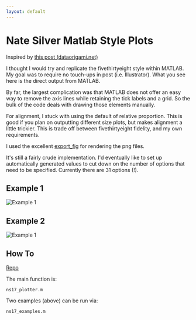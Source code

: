 ```yaml
---
layout: default
---
```


Nate Silver Matlab Style Plots
=====================

Inspired by [this post (dataorigami.net)](https://www.dataorigami.net/blogs/fivethirtyeight-mpl)


I thought I would try and replicate the fivethirtyeight style within MATLAB. My goal was to require no touch-ups in post (i.e. Illustrator). What you see here is the direct output from MATLAB.  

By far, the largest complication was that MATLAB does not offer an easy way to remove the axis lines while retaining the tick labels and a grid. So the bulk of the code deals with drawing those elements manually.  

For alignment, I stuck with using the default of relative proportion. This is good if you plan on outputting different size plots, but makes alignment a little trickier. This is trade off between fivethirtyeight fidelity, and my own requirements.  

I used the excellent [export_fig](https://github.com/ojwoodford/export_fig) for rendering the png files.  


It's still a fairly crude implementation. I'd eventually like to set up automatically generated values to cut down on the number of options that need to be specified. Currently there are 31 options (!).


## Example 1
![Example 1](https://raw.githubusercontent.com/timle/ns_matlab_style_plots/master/ex1%2012-Jul-2014_low_.png "Example 1")

## Example 2
![Example 1](https://raw.githubusercontent.com/timle/ns_matlab_style_plots/master/ex2%2012-Jul-2014_low_.png "Example 2")





## How To


[Repo](https://github.com/timle/ns_matlab_style_plots)


The main function is:
```
ns17_plotter.m
```


Two examples (above) can be run via:
```
ns17_examples.m
```

